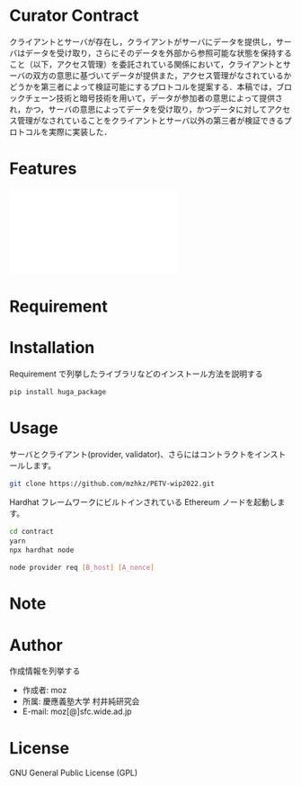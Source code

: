 # Curator Contract

クライアントとサーバが存在し，クライアントがサーバにデータを提供し，サーバはデータを受け取り，さらにそのデータを外部から参照可能な状態を保持すること（以下，アクセス管理）を委託されている関係において，クライアントとサーバの双方の意思に基づいてデータが提供また，アクセス管理がなされているかどうかを第三者によって検証可能にするプロトコルを提案する．本稿では，ブロックチェーン技術と暗号技術を用いて，データが参加者の意思によって提供され，かつ，サーバの意思によってデータを受け取り，かつデータに対してアクセス管理がなされていることをクライアントとサーバ以外の第三者が検証できるプロトコルを実際に実装した．

# Features

![データフローと全体のアーキテクチャ](/figures/Fig1.pdf)

# Requirement

# Installation

Requirement で列挙したライブラリなどのインストール方法を説明する

```bash
pip install huga_package
```

# Usage

サーバとクライアント(provider, validator)、さらにはコントラクトをインストールします。

```bash
git clone https://github.com/mzhkz/PETV-wip2022.git
```

Hardhat フレームワークにビルトインされている Ethereum ノードを起動します。

```bash
cd contract
yarn
npx hardhat node
```

```bash
node provider req [B_host] [A_nonce]
```

# Note

# Author

作成情報を列挙する

- 作成者: moz
- 所属: 慶應義塾大学 村井純研究会
- E-mail: moz[@]sfc.wide.ad.jp

# License

GNU General Public License (GPL)
